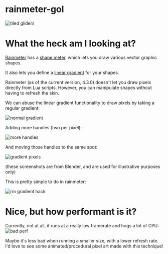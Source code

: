# rainmeter-gol
![tiled gliders](https://i.imgur.com/e66jDmH.gif)

# What the heck am I looking at?
[Rainmeter](https://rainmeter.net) has a [shape meter](https://docs.rainmeter.net/manual-beta/meters/shape), which lets you draw various vector graphic shapes.

It also lets you define a [linear gradient](https://docs.rainmeter.net/manual-beta/meters/shape/#DefiningGradients) for your shapes.

Rainmeter (as of the current version, 4.3.0) doesn't let you draw pixels directly from Lua scripts.
However, you can manipulate shapes without having to refresh the skin.

We can abuse the linear gradient functionality to draw pixels by taking a regular gradient:

![normal gradient](https://i.imgur.com/SN38VR2.png)

Adding more handles (two per pixel):

![more handles](https://i.imgur.com/9ESqnhU.png)

And moving those handles to the same spot:

![gradient pixels](https://i.imgur.com/oC1Im0D.png)

(these screenshots are from Blender, and are used for illustrative purposes only)

This is pretty simple to do in rainmeter:

![rm gradient hack](https://i.imgur.com/vj3AjSR.png)

# Nice, but how performant is it?
Currently, not at all, it runs at a really low framerate and hogs a lot of CPU:
![bad perf](https://i.imgur.com/utY3YCx.jpg)

Maybe it's less bad when running a smaller size, with a lower refresh rate.
I'd love to see some animated/procedural pixel art made with this technique!
